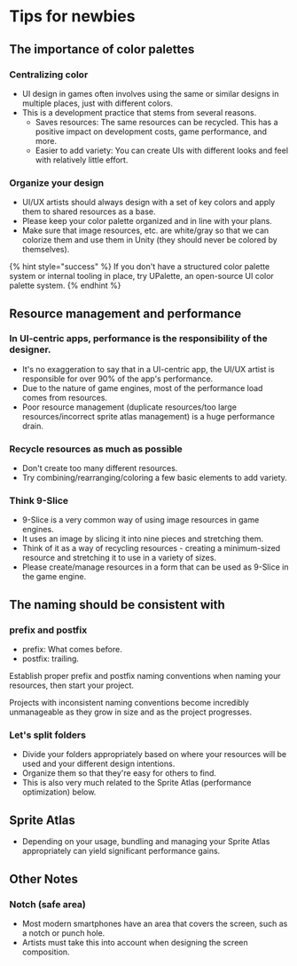 # Tips for newbies

## The importance of color palettes

### Centralizing color

- UI design in games often involves using the same or similar designs in multiple places, just with different colors.
- This is a development practice that stems from several reasons.
  - Saves resources: The same resources can be recycled. This has a positive impact on development costs, game performance, and more.
  - Easier to add variety: You can create UIs with different looks and feel with relatively little effort.

### Organize your design

- UI/UX artists should always design with a set of key colors and apply them to shared resources as a base.
- Please keep your color palette organized and in line with your plans.
- Make sure that image resources, etc. are white/gray so that we can colorize them and use them in Unity (they should never be colored by themselves).

{% hint style="success" %}
If you don't have a structured color palette system or internal tooling in place, try UPalette, an open-source UI color palette system.
{% endhint %}

## Resource management and performance

### In UI-centric apps, performance is the responsibility of the designer.

- It's no exaggeration to say that in a UI-centric app, the UI/UX artist is responsible for over 90% of the app's performance.
- Due to the nature of game engines, most of the performance load comes from resources.
- Poor resource management (duplicate resources/too large resources/incorrect sprite atlas management) is a huge performance drain. 

### Recycle resources as much as possible

- Don't create too many different resources.
- Try combining/rearranging/coloring a few basic elements to add variety.

### Think 9-Slice

- 9-Slice is a very common way of using image resources in game engines.
- It uses an image by slicing it into nine pieces and stretching them.
- Think of it as a way of recycling resources - creating a minimum-sized resource and stretching it to use in a variety of sizes.
- Please create/manage resources in a form that can be used as 9-Slice in the game engine.

## The naming should be consistent with

### prefix and postfix

- prefix: What comes before.
- postfix: trailing.

Establish proper prefix and postfix naming conventions when naming your resources, then start your project.

Projects with inconsistent naming conventions become incredibly unmanageable as they grow in size and as the project progresses.

### Let's split folders

- Divide your folders appropriately based on where your resources will be used and your different design intentions.
- Organize them so that they're easy for others to find.
- This is also very much related to the Sprite Atlas (performance optimization) below.

## Sprite Atlas

- Depending on your usage, bundling and managing your Sprite Atlas appropriately can yield significant performance gains.

## Other Notes

### Notch (safe area)

- Most modern smartphones have an area that covers the screen, such as a notch or punch hole.
- Artists must take this into account when designing the screen composition.


